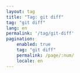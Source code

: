 ```yaml
---
layout: tag
title: "Tag: git diff"
tag: "git diff"
lang: en
permalink: '/tag/git-diff'
pagination:
    enabled: true
    tag: "git diff"
    permalink: /page/:num/
    locale: en
---
```

